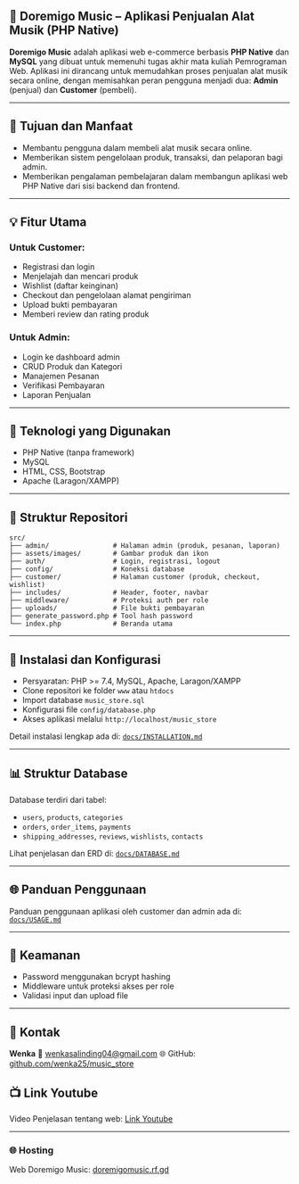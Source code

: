 ## 🎵 Doremigo Music – Aplikasi Penjualan Alat Musik (PHP Native)

**Doremigo Music** adalah aplikasi web e-commerce berbasis **PHP Native** dan **MySQL** yang dibuat untuk memenuhi tugas akhir mata kuliah Pemrograman Web. Aplikasi ini dirancang untuk memudahkan proses penjualan alat musik secara online, dengan memisahkan peran pengguna menjadi dua: **Admin** (penjual) dan **Customer** (pembeli).

---

## 🚀 Tujuan dan Manfaat

* Membantu pengguna dalam membeli alat musik secara online.
* Memberikan sistem pengelolaan produk, transaksi, dan pelaporan bagi admin.
* Memberikan pengalaman pembelajaran dalam membangun aplikasi web PHP Native dari sisi backend dan frontend.

---

## 💡 Fitur Utama

### Untuk Customer:

* Registrasi dan login
* Menjelajah dan mencari produk
* Wishlist (daftar keinginan)
* Checkout dan pengelolaan alamat pengiriman
* Upload bukti pembayaran
* Memberi review dan rating produk

### Untuk Admin:

* Login ke dashboard admin
* CRUD Produk dan Kategori
* Manajemen Pesanan
* Verifikasi Pembayaran
* Laporan Penjualan

---

## 📂 Teknologi yang Digunakan

* PHP Native (tanpa framework)
* MySQL
* HTML, CSS, Bootstrap
* Apache (Laragon/XAMPP)

---

## 📁 Struktur Repositori

```
src/
├── admin/                # Halaman admin (produk, pesanan, laporan)
├── assets/images/        # Gambar produk dan ikon
├── auth/                 # Login, registrasi, logout
├── config/               # Koneksi database
├── customer/             # Halaman customer (produk, checkout, wishlist)
├── includes/             # Header, footer, navbar
├── middleware/           # Proteksi auth per role
├── uploads/              # File bukti pembayaran
├── generate_password.php # Tool hash password
└── index.php             # Beranda utama
```

---

## 🔧 Instalasi dan Konfigurasi

* Persyaratan: PHP >= 7.4, MySQL, Apache, Laragon/XAMPP
* Clone repositori ke folder `www` atau `htdocs`
* Import database `music_store.sql`
* Konfigurasi file `config/database.php`
* Akses aplikasi melalui `http://localhost/music_store`

Detail instalasi lengkap ada di: [`docs/INSTALLATION.md`](docs/INSTALLATION.md)

---

## 📊 Struktur Database

Database terdiri dari tabel:

* `users`, `products`, `categories`
* `orders`, `order_items`, `payments`
* `shipping_addresses`, `reviews`, `wishlists`, `contacts`

Lihat penjelasan dan ERD di: [`docs/DATABASE.md`](docs/DATABASE.md)

---

## 🌐 Panduan Penggunaan

Panduan penggunaan aplikasi oleh customer dan admin ada di:
[`docs/USAGE.md`](docs/USAGE.md)

---

## 🔐 Keamanan

* Password menggunakan bcrypt hashing
* Middleware untuk proteksi akses per role
* Validasi input dan upload file

---

## 🙋 Kontak

**Wenka**
📧 [wenkasalinding04@gmail.com](mailto:wenkasalinding04@gmail.com)
🌐 GitHub: [github.com/wenka25/music_store](https://github.com/wenka25/Project-Pemrograman-Web-202312058.git)

## 📺 Link Youtube
Video Penjelasan tentang web: [Link Youtube](https://youtu.be/BtbPgo681Wo)

---

### 🌐 Hosting
Web Doremigo Music: [doremigomusic.rf.gd](https://doremigomusic.rf.gd/)